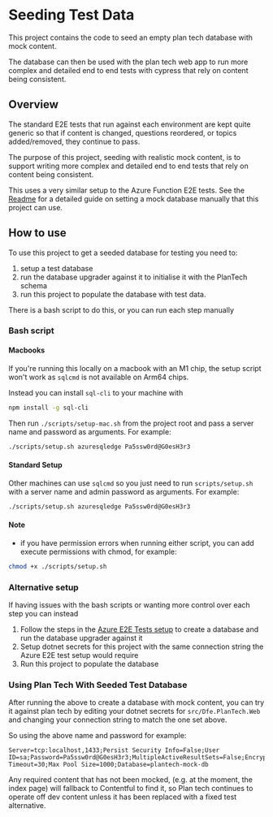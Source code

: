 # Seeding Test Data

This project contains the code to seed an empty plan tech database with mock content.

The database can then be used with the plan tech web app to run more complex and detailed end to end tests with cypress that rely on content being consistent.

## Overview

The standard E2E tests that run against each environment are kept quite generic so that if content is changed, questions reordered, or topics added/removed, they continue to pass.

The purpose of this project, seeding with realistic mock content, is to support writing more complex and detailed end to end tests that rely on content being consistent.

This uses a very similar setup to the Azure Function E2E tests. See the [Readme](/tests/Dfe.PlanTech.CmsDbMigrations.E2ETests/README.md)
for a detailed guide on setting a mock database manually that this project can use.

## How to use

To use this project to get a seeded database for testing you need to:
1. setup a test database
2. run the database upgrader against it to initialise it with the PlanTech schema
3. run this project to populate the database with test data.

There is a bash script to do this, or you can run each step manually

### Bash script

#### Macbooks

If you're running this locally on a macbook with an M1 chip, the setup script won't work as `sqlcmd` is not available on Arm64 chips.

Instead you can install `sql-cli` to your machine with
```bash
npm install -g sql-cli
```

Then run `./scripts/setup-mac.sh` from the project root and pass a server name and password as arguments. For example:
```bash
./scripts/setup.sh azuresqledge Pa5ssw0rd@G0esH3r3
```

#### Standard Setup

Other machines can use `sqlcmd` so you just need to run `scripts/setup.sh` with a server name and admin password as arguments. For example:
```bash
./scripts/setup.sh azuresqledge Pa5ssw0rd@G0esH3r3
```

#### Note
- if you have permission errors when running either script, you can add execute permissions with chmod, for example:
```bash
chmod +x ./scripts/setup.sh
```


### Alternative setup

If having issues with the bash scripts or wanting more control over each step you can instead

1. Follow the steps in the [Azure E2E Tests setup](tests/Dfe.PlanTech.CmsDbMigrations.E2ETests/README.md) to create a database and run the database upgrader against it
2. Setup dotnet secrets for this project with the same connection string the Azure E2E test setup would require
3. Run this project to populate the database


### Using Plan Tech With Seeded Test Database

After running the above to create a database with mock content, you can try it against plan tech by editing your dotnet secrets for `src/Dfe.PlanTech.Web`
and changing your connection string to match the one set above.

So using the above name and password for example:
```
Server=tcp:localhost,1433;Persist Security Info=False;User ID=sa;Password=Pa5ssw0rd@G0esH3r3;MultipleActiveResultSets=False;Encrypt=True;TrustServerCertificate=True;Connection Timeout=30;Max Pool Size=1000;Database=plantech-mock-db
```

Any required content that has not been mocked, (e.g. at the moment, the index page) will fallback to Contentful to find it,
so Plan tech continues to operate off dev content unless it has been replaced with a fixed test alternative.
